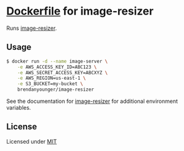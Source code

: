 # [Dockerfile](https://registry.hub.docker.com/u/brendanyounger/image-resizer/) for image-resizer

Runs [image-resizer](https://github.com/jimmynicol/image-resizer).

## Usage

```bash
$ docker run -d --name image-server \
    -e AWS_ACCESS_KEY_ID=ABC123 \
    -e AWS_SECRET_ACCESS_KEY=ABCXYZ \
    -e AWS_REGION=us-east-1 \
    -e S3_BUCKET=my-bucket \
    brendanyounger/image-resizer
```

See the documentation for [image-resizer](https://github.com/jimmynicol/image-resizer) for additional environment variables.

## License

Licensed under [MIT](http://opensource.org/licenses/mit-license.html)
